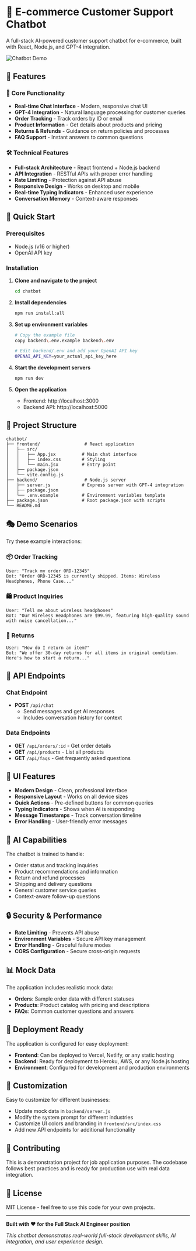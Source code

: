 # 🤖 E-commerce Customer Support Chatbot

A full-stack AI-powered customer support chatbot for e-commerce, built with React, Node.js, and GPT-4 integration.

![Chatbot Demo](https://via.placeholder.com/800x400/667eea/ffffff?text=Customer+Support+Chatbot)

## 🌟 Features

### 🎯 Core Functionality
- **Real-time Chat Interface** - Modern, responsive chat UI
- **GPT-4 Integration** - Natural language processing for customer queries
- **Order Tracking** - Track orders by ID or email
- **Product Information** - Get details about products and pricing
- **Returns & Refunds** - Guidance on return policies and processes
- **FAQ Support** - Instant answers to common questions

### 🛠️ Technical Features
- **Full-stack Architecture** - React frontend + Node.js backend
- **API Integration** - RESTful APIs with proper error handling
- **Rate Limiting** - Protection against API abuse
- **Responsive Design** - Works on desktop and mobile
- **Real-time Typing Indicators** - Enhanced user experience
- **Conversation Memory** - Context-aware responses

## 🚀 Quick Start

### Prerequisites
- Node.js (v16 or higher)
- OpenAI API key

### Installation

1. **Clone and navigate to the project**
   ```bash
   cd chatbot
   ```

2. **Install dependencies**
   ```bash
   npm run install:all
   ```

3. **Set up environment variables**
   ```bash
   # Copy the example file
   copy backend\.env.example backend\.env
   
   # Edit backend/.env and add your OpenAI API key
   OPENAI_API_KEY=your_actual_api_key_here
   ```

4. **Start the development servers**
   ```bash
   npm run dev
   ```

5. **Open the application**
   - Frontend: http://localhost:3000
   - Backend API: http://localhost:5000

## 📁 Project Structure

```
chatbot/
├── frontend/                 # React application
│   ├── src/
│   │   ├── App.jsx          # Main chat interface
│   │   ├── index.css        # Styling
│   │   └── main.jsx         # Entry point
│   ├── package.json
│   └── vite.config.js
├── backend/                  # Node.js server
│   ├── server.js            # Express server with GPT-4 integration
│   ├── package.json
│   └── .env.example         # Environment variables template
├── package.json             # Root package.json with scripts
└── README.md
```

## 🎭 Demo Scenarios

Try these example interactions:

### 📦 Order Tracking
```
User: "Track my order ORD-12345"
Bot: "Order ORD-12345 is currently shipped. Items: Wireless Headphones, Phone Case..."
```

### 🛍️ Product Inquiries
```
User: "Tell me about wireless headphones"
Bot: "Our Wireless Headphones are $99.99, featuring high-quality sound with noise cancellation..."
```

### 🔄 Returns
```
User: "How do I return an item?"
Bot: "We offer 30-day returns for all items in original condition. Here's how to start a return..."
```

## 🔧 API Endpoints

### Chat Endpoint
- **POST** `/api/chat`
  - Send messages and get AI responses
  - Includes conversation history for context

### Data Endpoints
- **GET** `/api/orders/:id` - Get order details
- **GET** `/api/products` - List all products
- **GET** `/api/faqs` - Get frequently asked questions

## 🎨 UI Features

- **Modern Design** - Clean, professional interface
- **Responsive Layout** - Works on all device sizes
- **Quick Actions** - Pre-defined buttons for common queries
- **Typing Indicators** - Shows when AI is responding
- **Message Timestamps** - Track conversation timeline
- **Error Handling** - User-friendly error messages

## 🧠 AI Capabilities

The chatbot is trained to handle:
- Order status and tracking inquiries
- Product recommendations and information
- Return and refund processes
- Shipping and delivery questions
- General customer service queries
- Context-aware follow-up questions

## 🔒 Security & Performance

- **Rate Limiting** - Prevents API abuse
- **Environment Variables** - Secure API key management
- **Error Handling** - Graceful failure modes
- **CORS Configuration** - Secure cross-origin requests

## 📊 Mock Data

The application includes realistic mock data:
- **Orders**: Sample order data with different statuses
- **Products**: Product catalog with pricing and descriptions
- **FAQs**: Common customer questions and answers

## 🚀 Deployment Ready

The application is configured for easy deployment:
- **Frontend**: Can be deployed to Vercel, Netlify, or any static hosting
- **Backend**: Ready for deployment to Heroku, AWS, or any Node.js hosting
- **Environment**: Configured for development and production environments

## 📝 Customization

Easy to customize for different businesses:
- Update mock data in `backend/server.js`
- Modify the system prompt for different industries
- Customize UI colors and branding in `frontend/src/index.css`
- Add new API endpoints for additional functionality

## 🤝 Contributing

This is a demonstration project for job application purposes. The codebase follows best practices and is ready for production use with real data integration.

## 📄 License

MIT License - feel free to use this code for your own projects.

---

**Built with ❤️ for the Full Stack AI Engineer position**

*This chatbot demonstrates real-world full-stack development skills, AI integration, and user experience design.*
